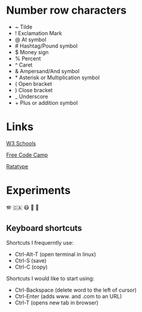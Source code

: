 # Number row characters
- ~ Tilde
- ! Exclamation Mark
- @ At symbol
- \# Hashtag/Pound symbol
- $ Money sign
- % Percent 
- ^ Caret
- & Ampersand/And symbol
- \* Asterisk or Multiplication symbol
- ( Open bracket
- ) Close bracket
- _ Underscore
- \+ Plus or addition symbol

# Links
[W3 Schools](https://www.w3schools.com/)

[Free Code Camp](https://www.freecodecamp.org/)

[Ratatype](https://www.ratatype.com/)

# Experiments
🪗 🇨🇦 😷 🌟 👾

## Keyboard shortcuts
Shortcuts I frequerntly use:
- Ctrl-Alt-T (open terminal in linux)
- Ctrl-S (save)
- Ctrl-C (copy)

Shortcuts I would like to start using:
- Ctrl-Backspace (delete word to the left of cursor)
- Ctrl-Enter (adds www. and .com to an URL)
- Ctrl-T (opens new tab in browser)